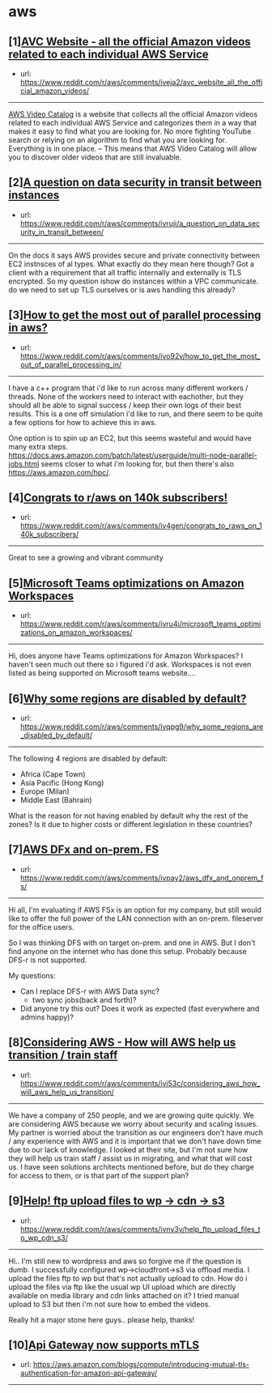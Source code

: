 # aws
## [1][AVC Website - all the official Amazon videos related to each individual AWS Service](https://www.reddit.com/r/aws/comments/iveja2/avc_website_all_the_official_amazon_videos/)
- url: https://www.reddit.com/r/aws/comments/iveja2/avc_website_all_the_official_amazon_videos/
---
[AWS Video Catalog](https://awsvideocatalog.com/) is a website that collects all the official Amazon videos related to each individual AWS Service and categorizes them in a way that makes it easy to find what you are looking for. No more fighting YouTube search or relying on an algorithm to find what you are looking for. Everything is in one place. – This means that AWS Video Catalog will allow you to discover older videos that are still invaluable.
## [2][A question on data security in transit between instances](https://www.reddit.com/r/aws/comments/ivruji/a_question_on_data_security_in_transit_between/)
- url: https://www.reddit.com/r/aws/comments/ivruji/a_question_on_data_security_in_transit_between/
---
On the docs it says AWS provides secure and private connectivity between EC2 instnsces of al types. What exactly do they mean here though? Got a client with a requirement that all traffic internally and externally is TLS encrypted. So my question ishow do instances within a VPC communicate. do we need to set up TLS ourselves or is aws handling this already?
## [3][How to get the most out of parallel processing in aws?](https://www.reddit.com/r/aws/comments/ivo92v/how_to_get_the_most_out_of_parallel_processing_in/)
- url: https://www.reddit.com/r/aws/comments/ivo92v/how_to_get_the_most_out_of_parallel_processing_in/
---
I have a c++ program that i'd like to run across many different workers / threads. None of the workers need to interact with eachother, but they should all be able to signal success / keep their own logs of their best results. This is a one off simulation i'd like to run, and there seem to be quite a few options for how to achieve this in aws.

One option is to spin up an EC2, but this seems wasteful and would have many extra steps. https://docs.aws.amazon.com/batch/latest/userguide/multi-node-parallel-jobs.html seems closer to what i'm looking for, but then there's also https://aws.amazon.com/hpc/.
## [4][Congrats to r/aws on 140k subscribers!](https://www.reddit.com/r/aws/comments/iv4gen/congrats_to_raws_on_140k_subscribers/)
- url: https://www.reddit.com/r/aws/comments/iv4gen/congrats_to_raws_on_140k_subscribers/
---
Great to see a growing and vibrant community
## [5][Microsoft Teams optimizations on Amazon Workspaces](https://www.reddit.com/r/aws/comments/ivru4i/microsoft_teams_optimizations_on_amazon_workspaces/)
- url: https://www.reddit.com/r/aws/comments/ivru4i/microsoft_teams_optimizations_on_amazon_workspaces/
---
 Hi, does anyone have Teams optimizations for Amazon Workspaces? I haven't seen much out there so i figured i'd ask. Workspaces is not even listed as being supported on Microsoft teams website....
## [6][Why some regions are disabled by default?](https://www.reddit.com/r/aws/comments/ivqpg9/why_some_regions_are_disabled_by_default/)
- url: https://www.reddit.com/r/aws/comments/ivqpg9/why_some_regions_are_disabled_by_default/
---
The following 4 regions are disabled by default:

* Africa (Cape Town)
* Asia Pacific (Hong Kong)
* Europe (Milan)
* Middle East (Bahrain)

What is the reason for not having enabled by default why the rest of the zones? Is it due to higher costs or different legislation in these countries?
## [7][AWS DFx and on-prem. FS](https://www.reddit.com/r/aws/comments/ivpay2/aws_dfx_and_onprem_fs/)
- url: https://www.reddit.com/r/aws/comments/ivpay2/aws_dfx_and_onprem_fs/
---
Hi all,
I'm evaluating if AWS FSx is an option for my company, but still would like to offer the full power of the LAN connection with an on-prem. fileserver for the office users.

So I was thinking DFS with on target on-prem. and one in AWS. But I don't find anyone on the internet who has done this setup. Probably because DFS-r is not supported.

My questions: 
- Can I replace DFS-r with AWS Data sync?
  - two sync jobs(back and forth)?
- Did anyone try this out? Does it work as expected (fast everywhere and admins happy)?
## [8][Considering AWS - How will AWS help us transition / train staff](https://www.reddit.com/r/aws/comments/ivj53c/considering_aws_how_will_aws_help_us_transition/)
- url: https://www.reddit.com/r/aws/comments/ivj53c/considering_aws_how_will_aws_help_us_transition/
---
We have a company of 250 people, and we are growing quite quickly. We are considering AWS because we worry about security and scaling issues. My partner is worried about the transition as our engineers don't have much / any experience with AWS and it is important that we don't have down time due to our lack of knowledge. I looked at their site, but I'm not sure how they will help us train staff / assist us in migrating, and what that will cost us. I have seen solutions architects mentioned before, but do they charge for access to them, or is that part of the support plan?
## [9][Help! ftp upload files to wp -&gt; cdn -&gt; s3](https://www.reddit.com/r/aws/comments/ivny3v/help_ftp_upload_files_to_wp_cdn_s3/)
- url: https://www.reddit.com/r/aws/comments/ivny3v/help_ftp_upload_files_to_wp_cdn_s3/
---
Hi..  I'm still new to wordpress and aws so forgive me if the question is dumb. I successfully configured wp-&gt;cloudfront-&gt;s3 via offload media. I upload the files ftp to wp but that's not actually upload to cdn. How do i upload the files via ftp like the usual wp UI upload which are directly available on media library and cdn links attached on it? I tried manual upload to S3 but then i'm not sure how to embed the videos. 

Really hit a major stone here guys.. please help, thanks!
## [10][Api Gateway now supports mTLS](https://www.reddit.com/r/aws/comments/iv4ex9/api_gateway_now_supports_mtls/)
- url: https://aws.amazon.com/blogs/compute/introducing-mutual-tls-authentication-for-amazon-api-gateway/
---

